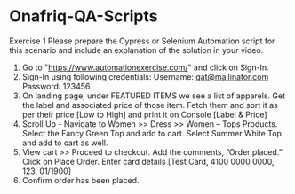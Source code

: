 # Onafriq-QA-Scripts
Exercise 1
Please prepare the Cypress or Selenium Automation
script for this scenario and include an explanation of the
solution in your video.
1. Go to "https://www.automationexercise.com/" and click
on Sign-In.
2. Sign-In using following credentials:
Username: qat@mailinator.com
Password: 123456
3. On landing page, under FEATURED ITEMS we see a list of
apparels. Get the label and associated price of those
item. Fetch them and sort it as per their price [Low to
High] and print it on Console [Label & Price]
4. Scroll Up - Navigate to Women >> Dress >> Women –
Tops Products. Select the Fancy Green Top and add to
cart. Select Summer White Top and add to cart as well.
5. View cart >> Proceed to checkout. Add the comments,
”Order placed.” Click on Place Order. Enter card details
[Test Card, 4100 0000 0000, 123, 01/1900]
6. Confirm order has been placed.





